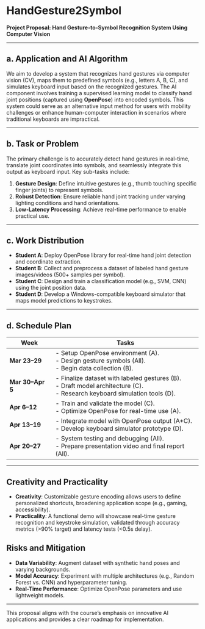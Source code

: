 # HandGesture2Symbol
**Project Proposal: Hand Gesture-to-Symbol Recognition System Using Computer Vision**

---

## **a. Application and AI Algorithm**  
We aim to develop a system that recognizes hand gestures via computer vision (CV), maps them to predefined symbols (e.g., letters A, B, C), and simulates keyboard input based on the recognized gestures. The AI component involves training a supervised learning model to classify hand joint positions (captured using **OpenPose**) into encoded symbols. This system could serve as an alternative input method for users with mobility challenges or enhance human-computer interaction in scenarios where traditional keyboards are impractical.

---

## **b. Task or Problem**  
The primary challenge is to accurately detect hand gestures in real-time, translate joint coordinates into symbols, and seamlessly integrate this output as keyboard input. Key sub-tasks include:  
1. **Gesture Design**: Define intuitive gestures (e.g., thumb touching specific finger joints) to represent symbols.  
2. **Robust Detection**: Ensure reliable hand joint tracking under varying lighting conditions and hand orientations.  
3. **Low-Latency Processing**: Achieve real-time performance to enable practical use.  

---

## **c. Work Distribution**  
- **Student A**: Deploy OpenPose library for real-time hand joint detection and coordinate extraction.  
- **Student B**: Collect and preprocess a dataset of labeled hand gesture images/videos (500+ samples per symbol).  
- **Student C**: Design and train a classification model (e.g., SVM, CNN) using the joint position data.  
- **Student D**: Develop a Windows-compatible keyboard simulator that maps model predictions to keystrokes.  

---

## **d. Schedule Plan**  
| **Week**      | **Tasks**                                                                 |  
|----------------|---------------------------------------------------------------------------|  
| **Mar 23–29**  | - Setup OpenPose environment (A).<br>- Design gesture symbols (All).<br>- Begin data collection (B). |  
| **Mar 30–Apr 5** | - Finalize dataset with labeled gestures (B).<br>- Draft model architecture (C).<br>- Research keyboard simulation tools (D). |  
| **Apr 6–12**   | - Train and validate the model (C).<br>- Optimize OpenPose for real-time use (A). |  
| **Apr 13–19**  | - Integrate model with OpenPose output (A+C).<br>- Develop keyboard simulator prototype (D). |  
| **Apr 20–27**  | - System testing and debugging (All).<br>- Prepare presentation video and final report (All). |  

---

## **Creativity and Practicality**  
- **Creativity**: Customizable gesture encoding allows users to define personalized shortcuts, broadening application scope (e.g., gaming, accessibility).  
- **Practicality**: A functional demo will showcase real-time gesture recognition and keystroke simulation, validated through accuracy metrics (>90% target) and latency tests (<0.5s delay).  

## **Risks and Mitigation**  
- **Data Variability**: Augment dataset with synthetic hand poses and varying backgrounds.  
- **Model Accuracy**: Experiment with multiple architectures (e.g., Random Forest vs. CNN) and hyperparameter tuning.  
- **Real-Time Performance**: Optimize OpenPose parameters and use lightweight models.  

--- 

This proposal aligns with the course’s emphasis on innovative AI applications and provides a clear roadmap for implementation.